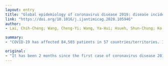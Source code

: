 ```yaml
---
layout: entry
title: "Global epidemiology of coronavirus disease 2019: disease incidence, daily cumulative index, mortality, and their association with country healthcare resources and economic status"
link: "https://doi.org/10.1016/j.ijantimicag.2020.105946"
author:
- Lai, Chih-Cheng; Wang, Cheng-Yi; Wang, Ya-Hui; Hsueh, Shun-Chung; Ko, Wen-Chien; Hsueh, Po-Ren

summary:
- "COVID-19 has affected 84,503 patients in 57 countries/territories. It has been 2 months since the first case of coronavirus disease 2019 was reported in Wuhan. However, the number of new cases per day in China is lesser than that outside of China since February 26, 2020. The incidence ranged from 61.4 per 1,000,000 people in Republic of Korea to 0.0002 per 1000 people in India."

original:
- "It has been 2 months since the first case of coronavirus disease 2019 (COVID-19) was reported in Wuhan. So far, COVID-19 has affected 84,503 patients in 57 countries/territories and caused 2,924 deaths in nine countries. However, the epidemiology data differ across countries. Although China had higher morbidity and mortality than other sites, the number of new cases per day in China is lesser than that outside of China since February 26, 2020. The incidence ranged from 61.4 per 1,000,000 people in Republic of Korea to 0.0002 per 1,000,000 people in India. The daily cumulative index (DCI) of COVID-19 (cumulative cases/no. of days between the first reported case and February 29, 2020) was greatest in China (1,320.85 per day), followed by Republic of Korea (78.78 per day), Iran (43.11 per day), and Italy (30.62 per day). However, the DCI in other countries/territories were less than 10 per day. Several effective measures including restricting travel from China, controlling the distribution of masks, extensive investigation of COVID-19 spread, and at once daily press conference by government to inform and educate people were aggressively conducted in Taiwan. This is probably the reason why there was only 39 cases (as of February 29, 2020) with a DCI of 1 case per day in Taiwan, which was much lower than that of nearby countries, such as Republic of Korea and Japan. Additionally, the incidence and mortality were correlated with DCI. However, further study and continued monitoring are needed to better understand the underlying mechanism of COVID-19."
---
```


